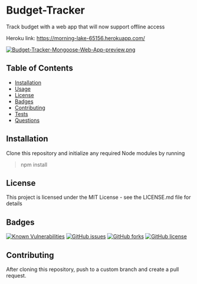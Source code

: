 # Budget-Tracker

Track budget with a web app that will now support offline access

Heroku link:
https://morning-lake-65156.herokuapp.com/

[![Budget-Tracker-Mongoose-Web-App-preview.png](https://i.postimg.cc/yNyJc6GR/Budget-Tracker-Mongoose-Web-App-preview.png)](https://postimg.cc/WDtbPVTp)

## Table of Contents
- [Installation](https://github.com/johannsp/CWRUBC-Budget-Tracker#Installation) 
- [Usage](https://github.com/johannsp/CWRUBC-Budget-Tracker#Usage) 
- [License](https://github.com/johannsp/CWRUBC-Budget-Tracker#License) 
- [Badges](https://github.com/johannsp/CWRUBC-Budget-Tracker#Badges) 
- [Contributing](https://github.com/johannsp/CWRUBC-Budget-Tracker#Contributing) 
- [Tests](https://github.com/johannsp/CWRUBC-Budget-Tracker#Tests) 
- [Questions](https://github.com/johannsp/CWRUBC-Budget-Tracker#Questions) 

## Installation

Clone this repository and initialize any required Node modules by running
> npm install

## License

This project is licensed under the MIT License -
see the LICENSE.md file for details

## Badges

[![Known Vulnerabilities](https://snyk.io/test/github/johannsp/CWRUBC-Budget-Tracker/badge.svg?targetFile=package.json)](https://snyk.io/test/github/johannsp/CWRUBC-Budget-Tracker)
[![GitHub issues](https://img.shields.io/github/issues/johannsp/CWRUBC-Budget-Tracker)](https://img.shields.io/github/issues/johannsp/CWRUBC-Budget-Tracker)
[![GitHub forks](https://img.shields.io/github/forks/johannsp/CWRUBC-Budget-Tracker)](https://img.shields.io/github/forks/johannsp/CWRUBC-Budget-Tracker)
[![GitHub license](https://img.shields.io/github/license/johannsp/CWRUBC-Budget-Tracker)](https://img.shields.io/github/license/johannsp/CWRUBC-Budget-Tracker)

## Contributing

After cloning this repository, push to a custom branch and create a pull request.

